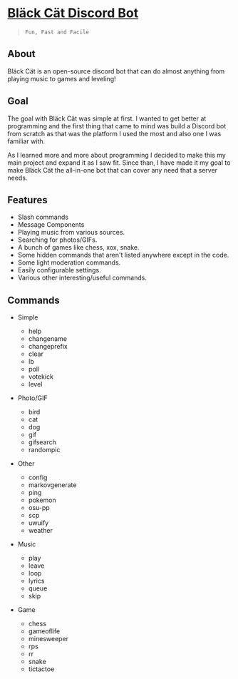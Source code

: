 # [Bläck Cät Discord Bot](https://discord.com/oauth2/authorize?client_id=670266777015549980&scope=bot%20applications.commands&permissions=137686082%20&%20redirect_uri=https://www.blackcatbot.xyz/)

> `Fun, Fast and Facile`

## About

Bläck Cät is an open-source discord bot that can do almost anything from playing music to games and leveling!

## Goal

The goal with Bläck Cät was simple at first. I wanted to get better at programming and the first thing that came to mind was build a Discord bot from scratch as that was the platform I used the most and also one I was familiar with.

As I learned more and more about programming I decided to make this my main project and expand it as I saw fit. Since than, I have made it my goal to make Bläck Cät the all-in-one bot that can cover any need that a server needs.

## Features

-   Slash commands
-   Message Components
-   Playing music from various sources.
-   Searching for photos/GIFs.
-   A bunch of games like chess, xox, snake.
-   Some hidden commands that aren't listed anywhere except in the code.
-   Some light moderation commands.
-   Easily configurable settings.
-   Various other interesting/useful commands.

## Commands

-   Simple

    -   help
    -   changename
    -   changeprefix
    -   clear
    -   lb
    -   poll
    -   votekick
    -   level

-   Photo/GIF
    -   bird
    -   cat
    -   dog
    -   gif
    -   gifsearch
    -   randompic
-   Other
    -   config
    -   markovgenerate
    -   ping
    -   pokemon
    -   osu-pp
    -   scp
    -   uwuify
    -   weather
-   Music
    -   play
    -   leave
    -   loop
    -   lyrics
    -   queue
    -   skip
-   Game
    -   chess
    -   gameoflife
    -   minesweeper
    -   rps
    -   rr
    -   snake
    -   tictactoe
